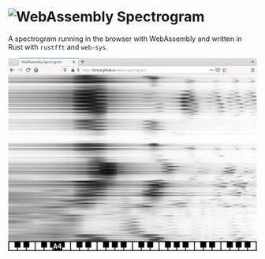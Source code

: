 # ![WebAssembly Spectrogram](https://timjrd.github.io/wasm-spectrogram)

A spectrogram running in the browser with WebAssembly and written in
Rust with `rustfft` and `web-sys`.

![Screenshot](/screenshot.png?raw=true)
